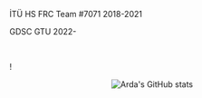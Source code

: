 <p> İTÜ HS FRC Team #7071 2018-2021 </p>
<p> GDSC GTU 2022-</p>
<br>

!<div align="center"><center> ![Arda's GitHub stats](https://github-readme-stats.vercel.app/api?username=Zephyrus7&show_icons=true&theme=transparent) </div>
